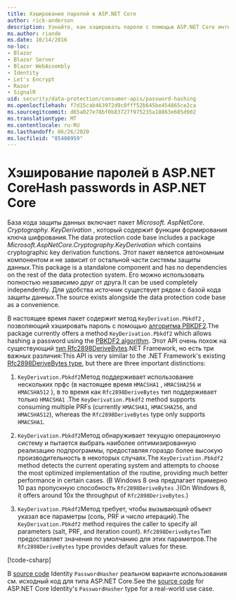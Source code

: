 ```yaml
---
title: Хэширование паролей в ASP.NET Core
author: rick-anderson
description: Узнайте, как хэшировать пароли с помощью ASP.NET Core интерфейсов API защиты данных.
ms.author: riande
ms.date: 10/14/2016
no-loc:
- Blazor
- Blazor Server
- Blazor WebAssembly
- Identity
- Let's Encrypt
- Razor
- SignalR
uid: security/data-protection/consumer-apis/password-hashing
ms.openlocfilehash: f7d15cab463972d9c0fff52b645be454865ce2ca
ms.sourcegitcommit: d65a027e78bf0b83727f975235a18863e685d902
ms.translationtype: MT
ms.contentlocale: ru-RU
ms.lasthandoff: 06/26/2020
ms.locfileid: "85408959"
---
```

# <a name="hash-passwords-in-aspnet-core"></a><span data-ttu-id="40508-103">Хэширование паролей в ASP.NET Core</span><span class="sxs-lookup"><span data-stu-id="40508-103">Hash passwords in ASP.NET Core</span></span>

<span data-ttu-id="40508-104">База кода защиты данных включает пакет *Microsoft. AspNetCore. Cryptography. KeyDerivation* , который содержит функции формирования ключа шифрования.</span><span class="sxs-lookup"><span data-stu-id="40508-104">The data protection code base includes a package *Microsoft.AspNetCore.Cryptography.KeyDerivation* which contains cryptographic key derivation functions.</span></span> <span data-ttu-id="40508-105">Этот пакет является автономным компонентом и не зависит от остальной части системы защиты данных.</span><span class="sxs-lookup"><span data-stu-id="40508-105">This package is a standalone component and has no dependencies on the rest of the data protection system.</span></span> <span data-ttu-id="40508-106">Его можно использовать полностью независимо друг от друга.</span><span class="sxs-lookup"><span data-stu-id="40508-106">It can be used completely independently.</span></span> <span data-ttu-id="40508-107">Для удобства источник существует рядом с базой кода защиты данных.</span><span class="sxs-lookup"><span data-stu-id="40508-107">The source exists alongside the data protection code base as a convenience.</span></span>

<span data-ttu-id="40508-108">В настоящее время пакет содержит метод `KeyDerivation.Pbkdf2` , позволяющий хэшировать пароль с помощью [алгоритма PBKDF2](https://tools.ietf.org/html/rfc2898#section-5.2).</span><span class="sxs-lookup"><span data-stu-id="40508-108">The package currently offers a method `KeyDerivation.Pbkdf2` which allows hashing a password using the [PBKDF2 algorithm](https://tools.ietf.org/html/rfc2898#section-5.2).</span></span> <span data-ttu-id="40508-109">Этот API очень похож на существующий [тип Rfc2898DeriveBytes](/dotnet/api/system.security.cryptography.rfc2898derivebytes).NET Framework, но есть три важных различия:</span><span class="sxs-lookup"><span data-stu-id="40508-109">This API is very similar to the .NET Framework's existing [Rfc2898DeriveBytes type](/dotnet/api/system.security.cryptography.rfc2898derivebytes), but there are three important distinctions:</span></span>

1. <span data-ttu-id="40508-110">`KeyDerivation.Pbkdf2`Метод поддерживает использование нескольких прфс (в настоящее время `HMACSHA1` , `HMACSHA256` и `HMACSHA512` ), в то время как `Rfc2898DeriveBytes` тип поддерживает только `HMACSHA1` .</span><span class="sxs-lookup"><span data-stu-id="40508-110">The `KeyDerivation.Pbkdf2` method supports consuming multiple PRFs (currently `HMACSHA1`, `HMACSHA256`, and `HMACSHA512`), whereas the `Rfc2898DeriveBytes` type only supports `HMACSHA1`.</span></span>

2. <span data-ttu-id="40508-111">`KeyDerivation.Pbkdf2`Метод обнаруживает текущую операционную систему и пытается выбрать наиболее оптимизированную реализацию подпрограммы, предоставляя гораздо более высокую производительность в некоторых случаях.</span><span class="sxs-lookup"><span data-stu-id="40508-111">The `KeyDerivation.Pbkdf2` method detects the current operating system and attempts to choose the most optimized implementation of the routine, providing much better performance in certain cases.</span></span> <span data-ttu-id="40508-112">(В Windows 8 она предлагает примерно 10 раз пропускную способность `Rfc2898DeriveBytes` .)</span><span class="sxs-lookup"><span data-stu-id="40508-112">(On Windows 8, it offers around 10x the throughput of `Rfc2898DeriveBytes`.)</span></span>

3. <span data-ttu-id="40508-113">`KeyDerivation.Pbkdf2`Метод требует, чтобы вызывающий объект указал все параметры (соль, PRF и число итераций).</span><span class="sxs-lookup"><span data-stu-id="40508-113">The `KeyDerivation.Pbkdf2` method requires the caller to specify all parameters (salt, PRF, and iteration count).</span></span> <span data-ttu-id="40508-114">`Rfc2898DeriveBytes`Тип предоставляет значения по умолчанию для этих параметров.</span><span class="sxs-lookup"><span data-stu-id="40508-114">The `Rfc2898DeriveBytes` type provides default values for these.</span></span>

[!code-csharp[](password-hashing/samples/passwordhasher.cs)]

<span data-ttu-id="40508-115">В [source code](https://github.com/dotnet/AspNetCore/blob/master/src/Identity/Extensions.Core/src/PasswordHasher.cs) Identity `PasswordHasher` реальном варианте использования см. исходный код для типа ASP.NET Core.</span><span class="sxs-lookup"><span data-stu-id="40508-115">See the [source code](https://github.com/dotnet/AspNetCore/blob/master/src/Identity/Extensions.Core/src/PasswordHasher.cs) for ASP.NET Core Identity's `PasswordHasher` type for a real-world use case.</span></span>
